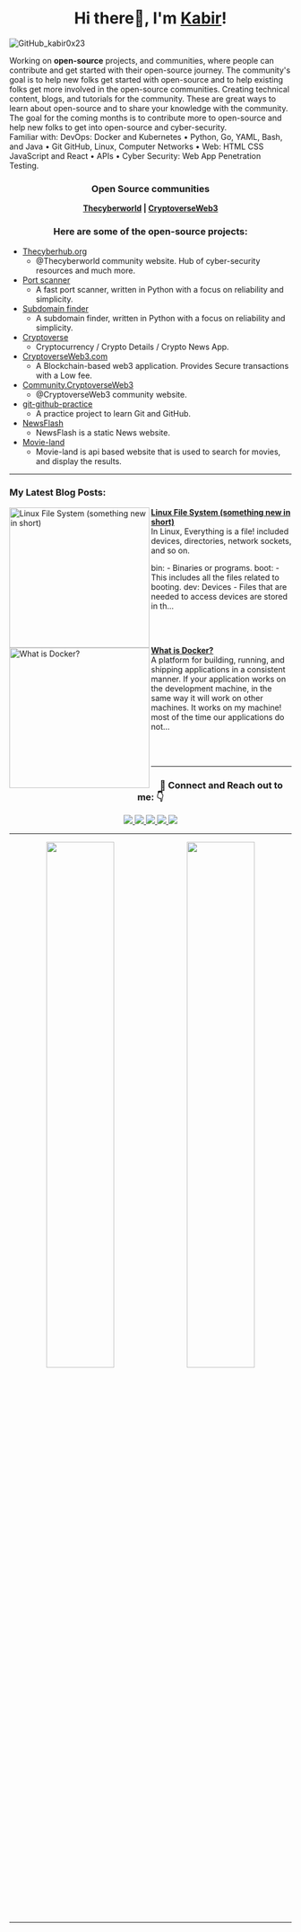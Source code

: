 ### <h1 align="center">Hi there👋, I'm <a href="https://kabir0x23.github.io/Portfolio//">Kabir</a>!</h1>

![GitHub_kabir0x23](https://user-images.githubusercontent.com/44284877/178658993-e498afd0-db9c-4f4d-ab59-0b0d5e14ab83.png "Kabir0x23")

Working on **open-source** projects,  and communities, where people can contribute and get started with their open-source journey.
The community's goal is to help new folks get started with open-source and to help existing folks get more involved in the open-source communities. 
Creating technical content, blogs, and tutorials for the community.
These are great ways to learn about open-source and to share your knowledge with the community.
The goal for the coming months is to contribute more to open-source and help new folks to get into open-source and cyber-security. <br>
Familiar with: DevOps: Docker and Kubernetes • Python, Go, YAML, Bash, and Java • Git GitHub, Linux, Computer Networks • Web: HTML CSS JavaScript and React •  APIs • Cyber Security: Web App Penetration Testing.

<div align="center">
  <h3> Open Source communities </h3>
  <b> <a href="https://github.com/thecyberworld">Thecyberworld</a> | <a href="https://github.com/CryptoverseWeb3">CryptoverseWeb3</a> </b>
</div>

<h3>
  <p align="center">
    Here are some of the <b>open-source</b> projects:
  </p>
</h3>

- [Thecyberhub.org](https://github.com/thecyberworld/Thecyberhub.org)
  - @Thecyberworld community website. Hub of cyber-security resources and much more.
- [Port scanner](https://github.com/thecyberworld/port-scanner)
  - A fast port scanner, written in Python with a focus on reliability and simplicity.
- [Subdomain finder](  https://github.com/thecyberworld/subdomain-finder)
  - A subdomain finder, written in Python with a focus on reliability and simplicity.  
- [Cryptoverse](https://github.com/CryptoverseWeb3/Cryptoverse)
  - Cryptocurrency / Crypto Details / Crypto News App.
- [CryptoverseWeb3.com](https://github.com/CryptoverseWeb3/CryptoverseWeb3.com)
  - A Blockchain-based web3 application. Provides Secure transactions with a Low fee.
- [Community.CryptoverseWeb3](https://github.com/CryptoverseWeb3/Community.CryptoverseWeb3)
  - @CryptoverseWeb3 community website.
- [git-github-practice](https://github.com/CryptoverseWeb3/git-github-practice)
  - A practice project to learn Git and GitHub.
- [NewsFlash](https://github.com/kabir0x23/NewsFlash)
  - NewsFlash is a static News website.
- [Movie-land](https://github.com/kabir0x23/Movie-land)
  - Movie-land is api based website that is used to search for movies, and display the results. 

---

### My Latest Blog Posts:

<!-- HASHNODE_BLOG:START -->
<p align="left">
<a href="https://kabir0x23.hashnode.dev//linux-file-system-something-new-in-short" title="Linux File System (something new in short)"><img src="https://cdn.hashnode.com/res/hashnode/image/upload/v1657718026777/QvAZW-pIl.png" alt="Linux File System (something new in short)" width="250px" align="left" /></a>
<a href="https://kabir0x23.hashnode.dev//linux-file-system-something-new-in-short" title="Linux File System (something new in short)"><strong>Linux File System (something new in short)</strong></a>
<br/> In Linux, Everything is a file! 
included devices, directories, network sockets, and so on.


bin: - Binaries or programs.
boot: - This includes all the files related to booting.
dev: Devices - Files that are needed to access devices are stored in th... </p> <br/> <br/>
<p align="left">
<a href="https://kabir0x23.hashnode.dev//what-is-docker" title="What is Docker?"><img src="https://cdn.hashnode.com/res/hashnode/image/upload/v1661578777173/Jq_GJ0_lN.png" alt="What is Docker?" width="250px" align="left" /></a>
<a href="https://kabir0x23.hashnode.dev//what-is-docker" title="What is Docker?"><strong>What is Docker?</strong></a>
<br/> A platform for building, running, and shipping applications in a consistent manner.
If your application works on the development machine, in the same way it will work on other machines.
It works on my machine!
most of the time our applications do not... </p> <br/> <br/>
<!-- HASHNODE_BLOG:END -->

---

<div align="center">
<h3> 🤝 Connect and Reach out to me: 👇
</h3>
  <a href="https://twitter.com/kabir0x23">
    <img src="https://img.shields.io/badge/Twitter-0D1117?style=for-the-badge&logo=twitter&logoColor=white">
  </a>
  <a href="https://www.linkedin.com/in/kabir0x23/">
    <img src="https://img.shields.io/badge/LinkedIn-0D1117?style=for-the-badge&logo=linkedin&logoColor=white">
  </a> 
  <a href="https://www.instagram.com/kabir0x23">
    <img src="https://img.shields.io/badge/Instagram-0D1117?style=for-the-badge&logo=instagram&logoColor=white">
  </a>
  <a href="https://linktree.com/kabir0x23">
    <img src="https://img.shields.io/badge/linktree-0D1117?style=for-the-badge&logo=linktree&logoColor=white">
  </a>
  <a href="http://kabir0x23.github.io/Portfolio">
    <img src="https://img.shields.io/badge/Portfolio-0D1117?style=for-the-badge&logo=About.me&logoColor=white" >
  </a>
</div>

---

<p align="center">
  <img width="49%" src="https://github-readme-stats.vercel.app/api?username=kabir0x23&count_private=true&theme=dark&show_icons=true" />
  <img width="49%" src="https://github-readme-streak-stats.herokuapp.com/?user=kabir0x23&theme=dark&count_private=true" />
</p>

[//]: # (<p align = "center">)
 [//]: # (<img width="98.4%" src="https://activity-graph.herokuapp.com/graph?username=kabir0x23&theme=xcode">)
[//]: # (</p>)

[//]: # (-----------------------)

<!-- <div align="center">
  <h3> Open Source communities </h3>
  <a href="https://twitter.com/kabir0x23">
    <img src="https://img.shields.io/badge/CryptoverseWeb3-0D1117?style=for-the-badge&logo=ethereum&logoColor=f2753d">
  </a>
  <a href="https://www.linkedin.com/in/kabir0x23/">
    <img src="https://img.shields.io/badge/Thecyberworld-0D1117?style=for-the-badge&logo=kali-linux&logoColor=white">
  </a> 
</div> -->

[//]: # (Extra stuff that can be used in the future)

[//]: # (<div align="center">)
[//]: # (    More blogs: <br>)
[//]: # (    <a href="https://kabir0x23.hashnode.dev">)
[//]: # (        <img src="https://img.shields.io/badge/HASHNODE-0D1117?style=for-the-badge&logo=hashnode&logoColor=white">)
[//]: # (    </a>)
[//]: # (</div>)

[//]: # (---)

[//]: # (### :zap: Recent Activity)
[//]: # (<!--START_SECTION:activity-->)
[//]: # (<!--END_SECTION:activity-->)

[//]: # (---)

[//]: # (### Achievements, Awards and Recognition)

[//]: # (The End)

---
